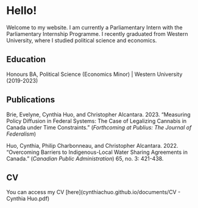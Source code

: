 # Hello! 
Welcome to my website. I am currently a Parliamentary Intern with the Parliamentary Internship Programme. I recently graduated from Western University, where I studied political science and economics. 

## Education
Honours BA, Political Science (Economics Minor) | Western University (2019-2023)

## Publications
Brie, Evelyne, Cynthia Huo, and Christopher Alcantara. 2023. “Measuring Policy Diffusion in Federal Systems: The Case of Legalizing Cannabis in Canada under Time
Constraints.” (_Forthcoming at Publius: The Journal of Federalism_)

Huo, Cynthia, Philip Charbonneau, and Christopher Alcantara. 2022. “Overcoming Barriers to Indigenous-Local Water Sharing Agreements in Canada.” (_Canadian Public Administration_) 65, no. 3: 421-438.

## CV 
You can access my CV [here](cynthiachuo.github.io/documents/CV - Cynthia Huo.pdf)
